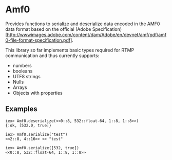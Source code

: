 # Amf0

Provides functions to serialize and deserialize data encoded in the AMF0 data format based on the official (Adobe Specification)[http://wwwimages.adobe.com/content/dam/Adobe/en/devnet/amf/pdf/amf0-file-format-specification.pdf].  

This library so far implements basic types required for RTMP communication and thus currently supports:
* numbers
* booleans
* UTF8 strings
* Nulls
* Arrays
* Objects with properties

## Examples

```
iex> Amf0.deserialize(<<0::8, 532::float-64, 1::8, 1::8>>)
{:ok, [532.0, true]}

iex> Amf0.serialize("test")
<<2::8, 4::16>> <> "test"

iex> Amf0.serialize([532, true])
<<0::8, 532::float-64, 1::8, 1::8>>
```